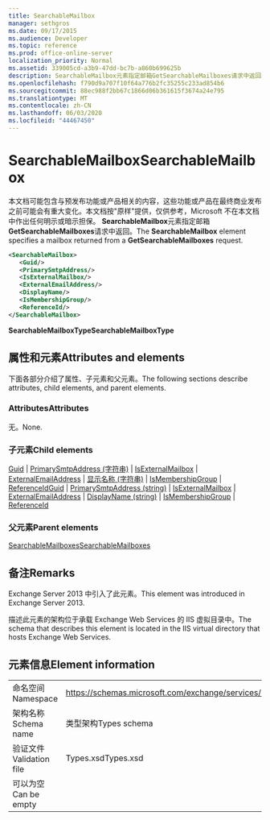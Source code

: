```yaml
---
title: SearchableMailbox
manager: sethgros
ms.date: 09/17/2015
ms.audience: Developer
ms.topic: reference
ms.prod: office-online-server
localization_priority: Normal
ms.assetid: 339005cd-a3b9-47dd-bc7b-a860b699625b
description: SearchableMailbox元素指定邮箱GetSearchableMailboxes请求中返回。
ms.openlocfilehash: f790d9a707f10f64a776b2fc35255c233ad854b6
ms.sourcegitcommit: 88ec988f2bb67c1866d06b361615f3674a24e795
ms.translationtype: MT
ms.contentlocale: zh-CN
ms.lasthandoff: 06/03/2020
ms.locfileid: "44467450"
---
```

# <a name="searchablemailbox"></a><span data-ttu-id="05688-103">SearchableMailbox</span><span class="sxs-lookup"><span data-stu-id="05688-103">SearchableMailbox</span></span>

<span data-ttu-id="05688-104">本文档可能包含与预发布功能或产品相关的内容，这些功能或产品在最终商业发布之前可能会有重大变化。本文档按"原样"提供，仅供参考，Microsoft 不在本文档中作出任何明示或暗示担保。 **SearchableMailbox**元素指定邮箱 **GetSearchableMailboxes**请求中返回。</span><span class="sxs-lookup"><span data-stu-id="05688-104">The **SearchableMailbox** element specifies a mailbox returned from a **GetSearchableMailboxes** request.</span></span> 
  
```XML
<SearchableMailbox>
   <Guid/>
   <PrimarySmtpAddress/>
   <IsExternalMailbox/>
   <ExternalEmailAddress/>
   <DisplayName/>
   <IsMembershipGroup/>
   <ReferenceId/>
</SearchableMailbox>
```

 <span data-ttu-id="05688-105">**SearchableMailboxType**</span><span class="sxs-lookup"><span data-stu-id="05688-105">**SearchableMailboxType**</span></span>
## <a name="attributes-and-elements"></a><span data-ttu-id="05688-106">属性和元素</span><span class="sxs-lookup"><span data-stu-id="05688-106">Attributes and elements</span></span>

<span data-ttu-id="05688-107">下面各部分介绍了属性、子元素和父元素。</span><span class="sxs-lookup"><span data-stu-id="05688-107">The following sections describe attributes, child elements, and parent elements.</span></span>
  
### <a name="attributes"></a><span data-ttu-id="05688-108">Attributes</span><span class="sxs-lookup"><span data-stu-id="05688-108">Attributes</span></span>

<span data-ttu-id="05688-109">无。</span><span class="sxs-lookup"><span data-stu-id="05688-109">None.</span></span>
  
### <a name="child-elements"></a><span data-ttu-id="05688-110">子元素</span><span class="sxs-lookup"><span data-stu-id="05688-110">Child elements</span></span>

<span data-ttu-id="05688-111">[Guid](guid-ex15websvcsotherref.md) | [PrimarySmtpAddress (字符串)](primarysmtpaddress-string.md) | [IsExternalMailbox](isexternalmailbox.md) | [ExternalEmailAddress](externalemailaddress.md) | [显示名称 (字符串)](displayname-string.md) | [IsMembershipGroup](ismembershipgroup.md) | [ReferenceId](referenceid.md)</span><span class="sxs-lookup"><span data-stu-id="05688-111">[Guid](guid-ex15websvcsotherref.md) | [PrimarySmtpAddress (string)](primarysmtpaddress-string.md) | [IsExternalMailbox](isexternalmailbox.md) | [ExternalEmailAddress](externalemailaddress.md) | [DisplayName (string)](displayname-string.md) | [IsMembershipGroup](ismembershipgroup.md) | [ReferenceId](referenceid.md)</span></span>
  
### <a name="parent-elements"></a><span data-ttu-id="05688-112">父元素</span><span class="sxs-lookup"><span data-stu-id="05688-112">Parent elements</span></span>

[<span data-ttu-id="05688-113">SearchableMailboxes</span><span class="sxs-lookup"><span data-stu-id="05688-113">SearchableMailboxes</span></span>](searchablemailboxes.md)
  
## <a name="remarks"></a><span data-ttu-id="05688-114">备注</span><span class="sxs-lookup"><span data-stu-id="05688-114">Remarks</span></span>

<span data-ttu-id="05688-115">Exchange Server 2013 中引入了此元素。</span><span class="sxs-lookup"><span data-stu-id="05688-115">This element was introduced in Exchange Server 2013.</span></span>
  
<span data-ttu-id="05688-116">描述此元素的架构位于承载 Exchange Web Services 的 IIS 虚拟目录中。</span><span class="sxs-lookup"><span data-stu-id="05688-116">The schema that describes this element is located in the IIS virtual directory that hosts Exchange Web Services.</span></span>
  
## <a name="element-information"></a><span data-ttu-id="05688-117">元素信息</span><span class="sxs-lookup"><span data-stu-id="05688-117">Element information</span></span>

|||
|:-----|:-----|
|<span data-ttu-id="05688-118">命名空间</span><span class="sxs-lookup"><span data-stu-id="05688-118">Namespace</span></span>  <br/> |https://schemas.microsoft.com/exchange/services/2006/types  <br/> |
|<span data-ttu-id="05688-119">架构名称</span><span class="sxs-lookup"><span data-stu-id="05688-119">Schema name</span></span>  <br/> |<span data-ttu-id="05688-120">类型架构</span><span class="sxs-lookup"><span data-stu-id="05688-120">Types schema</span></span>  <br/> |
|<span data-ttu-id="05688-121">验证文件</span><span class="sxs-lookup"><span data-stu-id="05688-121">Validation file</span></span>  <br/> |<span data-ttu-id="05688-122">Types.xsd</span><span class="sxs-lookup"><span data-stu-id="05688-122">Types.xsd</span></span>  <br/> |
|<span data-ttu-id="05688-123">可以为空</span><span class="sxs-lookup"><span data-stu-id="05688-123">Can be empty</span></span>  <br/> ||
   

